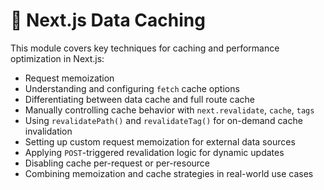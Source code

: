 # 🧠 Next.js Data Caching

This module covers key techniques for caching and performance optimization in Next.js:

- Request memoization
- Understanding and configuring `fetch` cache options
- Differentiating between data cache and full route cache
- Manually controlling cache behavior with `next.revalidate`, `cache`, `tags`
- Using `revalidatePath()` and `revalidateTag()` for on-demand cache invalidation
- Setting up custom request memoization for external data sources
- Applying `POST`-triggered revalidation logic for dynamic updates
- Disabling cache per-request or per-resource
- Combining memoization and cache strategies in real-world use cases
